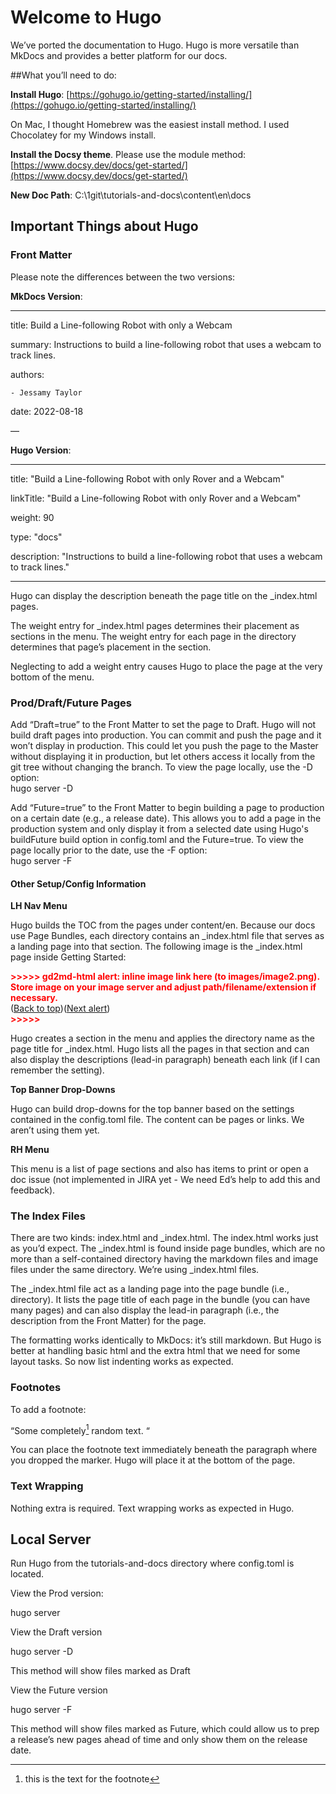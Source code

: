 # Welcome to Hugo

We’ve ported the documentation to Hugo. Hugo is more versatile than MkDocs and provides a better platform for our docs.

##What you’ll need to do:

**Install Hugo**: [https://gohugo.io/getting-started/installing/](https://gohugo.io/getting-started/installing/)

On Mac, I thought Homebrew was the easiest install method. I used Chocolatey for my Windows install.

**Install the Docsy theme**. Please use the module method: [https://www.docsy.dev/docs/get-started/](https://www.docsy.dev/docs/get-started/)

**New Doc Path**: C:\1git\tutorials-and-docs\content\en\docs


## Important Things about Hugo


### Front Matter

Please note the differences between the two versions:  

**MkDocs Version**:

---

title: Build a Line-following Robot with only a Webcam

summary: Instructions to build a line-following robot that uses a webcam to track  lines.

authors:

    - Jessamy Taylor

date: 2022-08-18

—

**Hugo Version**:

---

title: "Build a Line-following Robot with only Rover and a Webcam"

linkTitle: "Build a Line-following Robot with only Rover and a Webcam"

weight: 90

type: "docs"

description: "Instructions to build a line-following robot that uses a webcam to track lines."

---

Hugo can display the description beneath the page title on the _index.html pages.

The weight entry for  _index.html pages determines their placement as sections in the menu. The weight entry for each page in the directory determines that page’s placement in the section.

Neglecting to add a weight entry causes Hugo to place the page at the very bottom of the menu. 

### Prod/Draft/Future Pages

Add “Draft=true” to the Front Matter to set the page to Draft. Hugo will not build draft pages into production. You can commit and push the page and it won’t display in production. This could let you push the page to the Master without displaying it in production, but let others access it locally from the git tree without changing the branch. To view the page locally, use the -D option: \
hugo server -D

Add “Future=true” to the Front Matter to begin building a page to production on a certain date (e.g., a release date). This allows you to add a page in the production system and only display it from a selected date using Hugo's buildFuture build option in config.toml and the Future=true. To view the page locally prior to the date, use the -F option: \
hugo server -F

#### Other Setup/Config Information

**LH Nav Menu**

Hugo builds the TOC from the pages under content/en. Because our docs use Page Bundles, each directory contains an _index.html file that serves as a landing page into that section. The following image is the _index.html page inside Getting Started:

<p id="gdcalert2" ><span style="color: red; font-weight: bold">>>>>>  gd2md-html alert: inline image link here (to images/image2.png). Store image on your image server and adjust path/filename/extension if necessary. </span><br>(<a href="#">Back to top</a>)(<a href="#gdcalert3">Next alert</a>)<br><span style="color: red; font-weight: bold">>>>>> </span></p>

Hugo creates a section in the menu and applies the directory name as the page title for _index.html. Hugo lists all the pages in that section and can also display the descriptions (lead-in paragraph) beneath each link (if I can remember the setting).

**Top Banner Drop-Downs**

Hugo can build drop-downs for the top banner based on the settings contained in the config.toml file. The content can be pages or links. We aren’t using them yet.

**RH Menu**

This menu is a list of page sections and also has items to print or open a doc issue (not implemented in JIRA yet - We need Ed’s help to add this and feedback).


### The Index Files

There are two kinds: index.html and _index.html. The index.html works just as you’d expect. The _index.html is found inside page bundles, which are no more than a self-contained directory having the markdown files and image files under the same directory. We’re using _index.html files.

The _index.html file act as a landing page into the page bundle (i.e., directory). It lists the page title of each page in the bundle (you can have many pages) and can also display the lead-in paragraph (i.e., the description from the Front Matter) for the page.

The formatting works identically to MkDocs: it’s still markdown. But Hugo is better at handling basic html and the extra html that we need for some layout tasks. So now list indenting works as expected.


### Footnotes

To add a footnote:

“Some completely[^mfn] random text. “

[^mfn]: this is the text for the footnote

You can place the footnote text immediately beneath the paragraph where you dropped the marker. Hugo will place it at the bottom of the page.


### Text Wrapping

Nothing extra is required. Text wrapping works as expected in Hugo.

## Local Server

Run Hugo from the tutorials-and-docs directory where config.toml is located.

View the Prod version:

hugo server

View the Draft version

hugo server -D

This method will show files marked as Draft

View the Future version

hugo server -F

This method will show files marked as Future, which could allow us to prep a release’s new pages ahead of time and only show them on the release date.
